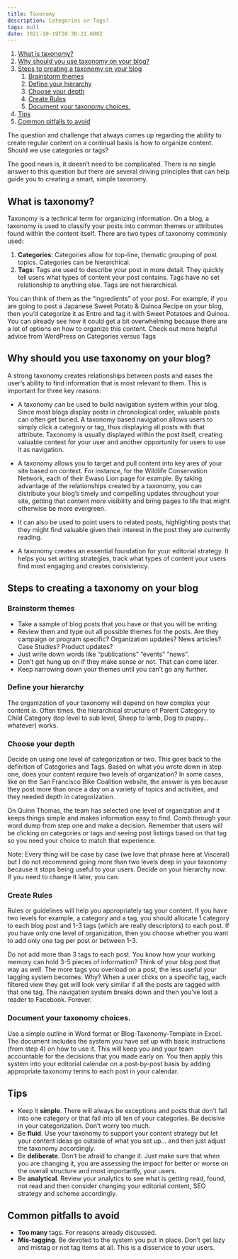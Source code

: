 ```yaml
---
title: Taxonomy
description: Categories or Tags?
tags: null
date: 2021-10-19T20:30:21.600Z
---
```


1. [What is taxonomy?](#what-is-taxonomy)
2. [Why should you use taxonomy on your blog?](#why-should-you-use-taxonomy-on-your-blog)
3. [Steps to creating a taxonomy on your blog](#steps-to-creating-a-taxonomy-on-your-blog)
   1. [Brainstorm themes](#brainstorm-themes)
   2. [Define your hierarchy](#define-your-hierarchy)
   3. [Choose your depth](#choose-your-depth)
   4. [Create Rules](#create-rules)
   5. [Document your taxonomy choices.](#document-your-taxonomy-choices)
4. [Tips](#tips)
5. [Common pitfalls to avoid](#common-pitfalls-to-avoid)

The question and challenge that always comes up regarding the ability to create regular content on a continual basis is how to organize content. Should we use categories or tags?

The good news is, it doesn’t need to be complicated. There is no single answer to this question but there are several driving principles that can help guide you to creating a smart, simple taxonomy.

## What is taxonomy?

Taxonomy is a technical term for organizing information. On a blog, a taxonomy is used to classify your posts into common themes or attributes found within the content itself. There are two types of taxonomy commonly used:

1. **Categories**:
   Categories allow for top-line, thematic grouping of post topics.
   Categories can be hierarchical.
2. **Tags**:
   Tags are used to describe your post in more detail.
   They quickly tell users what types of content your post contains.
   Tags have no set relationship to anything else.
   Tags are not hierarchical.

You can think of them as the &#8220;ingredients&#8221; of your post. For example, if you are going to post a Japanese Sweet Potato &amp; Quinoa Recipe on your blog, then you&#8217;d categorize it as Entre and tag it with Sweet Potatoes and Quinoa. You can already see how it could get a bit overwhelming because there are a lot of options on how to organize this content. Check out more helpful advice from WordPress on Categories versus Tags

## Why should you use taxonomy on your blog?

A strong taxonomy creates relationships between posts and eases the user&#8217;s ability to find information that is most relevant to them. This is important for three key reasons:

- A taxonomy can be used to build navigation system within your blog.
  Since most blogs display posts in chronological order, valuable posts can often get buried. A taxonomy based navigation allows users to simply click a category or tag, thus displaying all posts with that attribute. Taxonomy is usually displayed within the post itself, creating valuable context for your user and another opportunity for users to use it as navigation.
- A taxonomy allows you to target and pull content into key ares of your site based on context.
  For instance, for the Wildlife Conservation Network, each of their Ewaso Lion page for example. By taking advantage of the relationships created by a taxonomy, you can distribute your blog&#8217;s timely and compelling updates throughout your site, getting that content more visibility and bring pages to life that might otherwise be more evergreen.

- It can also be used to point users to related posts, highlighting posts that they might find valuable given their interest in the post they are currently reading.

- A taxonomy creates an essential foundation for your editorial strategy.
  It helps you set writing strategies, track what types of content your users find most engaging and creates consistency.

## Steps to creating a taxonomy on your blog

### Brainstorm themes

- Take a sample of blog posts that you have or that you will be writing.
- Review them and type out all possible themes for the posts.
  Are they campaign or program specific? Organization updates? News articles? Case Studies? Product updates?
- Just write down words
  like “publications” “events” “news”.
- Don’t get hung up on if they make sense or not. That can come later.
- Keep narrowing down your themes until you can’t go any further.

### Define your hierarchy

The organization of your taxonomy will depend on how complex your content is. Often times, the hierarchical structure of Parent Category to Child Category (top level to sub level, Sheep to lamb, Dog to puppy… whatever) works.

### Choose your depth

Decide on using one level of categorization or two. This goes back to the definition of Categories and Tags. Based on what you wrote down in step one, does your content require two levels of organization? In some cases, like on the San Francisco Bike Coalition website, the answer is yes because they post more than once a day on a variety of topics and activities, and they needed depth in categorization.

On Quinn Thomas, the team has selected one level of organization and it keeps things simple and makes information easy to find.
Comb through your word dump from step one and make a decision. Remember that users will be clicking on categories or tags and seeing post listings based on that tag so you need your choice to match that experience.

Note: Every thing will be case by case (we love that phrase here at Visceral) but I do not recommend going more than two levels deep in your taxonomy because it stops being useful to your users. Decide on your hierarchy now. If you need to change it later, you can.

### Create Rules

Rules or guidelines will help you appropriately tag your content. If you have two levels for example, a category and a tag, you should allocate 1 category to each blog post and 1-3 tags (which are really descriptors) to each post. If you have only one level of organization, then you choose whether you want to add only one tag per post or between 1-3.

Do not add more than 3 tags to each post. You know how your working memory can hold 3-5 pieces of information? Think of your blog post that way as well. The more tags you overload on a post, the less useful your tagging system becomes. Why? When a user clicks on a specific tag, each filtered view they get will look very similar if all the posts are tagged with that one tag. The navigation system breaks down and then you’ve lost a reader to Facebook. Forever.

### Document your taxonomy choices.

Use a simple outline in Word format or Blog-Taxonomy-Template in Excel. The document includes the system you have set up with basic instructions (from step 4) on how to use it. This will keep you and your team accountable for the decisions that you made early on. You then apply this system into your editorial calendar on a post-by-post basis by adding appropriate taxonomy terms to each post in your calendar.

## Tips

- Keep it **simple**.
  There will always be exceptions and posts that don’t fall into one category or that fall into all ten of your categories. Be decisive in your categorization. Don’t worry too much.
- Be **fluid**.
  Use your taxonomy to support your content strategy but let your content ideas go outside of what you set up... and then just adjust the taxonomy accordingly.
- Be **deliberate**.
  Don’t be afraid to change it. Just make sure that when you are changing it, you are assessing the impact for better or worse on the overall structure and most importantly, your users.
- Be **analytical**.
  Review your analytics to see what is getting read, found, not read and then consider changing your editorial content, SEO strategy and scheme accordingly.

## Common pitfalls to avoid

- **Too many** tags.
  For reasons already discussed.
- **Mis-tagging**.
  Be devoted to the system you put in place. Don’t get lazy and mistag or not tag items at all. This is a disservice to your users.
